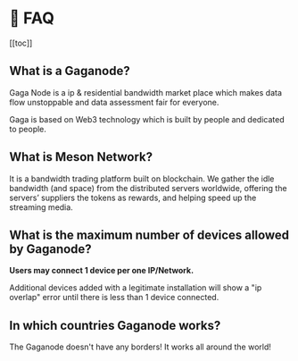 # 🌱 FAQ

[[toc]]

## What is a Gaganode?

Gaga Node is a ip & residential bandwidth market place which makes data flow unstoppable and data assessment fair for everyone.

Gaga is based on Web3 technology which is built by people and dedicated to people.

## What is Meson Network?

It is a bandwidth trading platform built on blockchain. We gather the idle bandwidth (and space) from the distributed servers worldwide, offering the servers’ suppliers the tokens as rewards, and helping speed up the streaming media.

## What is the maximum number of devices allowed by Gaganode?

**Users may connect 1 device per one IP/Network.**

Additional devices added with a legitimate installation will show a "ip overlap" error until there is less than 1 device connected.

## In which countries Gaganode works?

The Gaganode doesn't have any borders! It works all around the world! 

